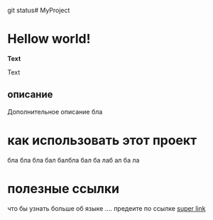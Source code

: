 git status# MyProject

# Hellow world!
**Text**

Text
## описание 
Дополнительное описание бла

# как использовать этот проект
бла бла бла бал балбла бал ба лаб ал ба ла

# полезные ссылки
что бы узнать больше об языке .... предеите по ссылке 
[super link](https://point.md)